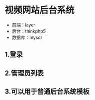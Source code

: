 视频网站后台系统
===============
 + 前端：layer
 + 后台：thinkphp5
 + 数据库：mysql

## 1.登录

## 2.管理员列表

## 3.可以用于普通后台系统模板

